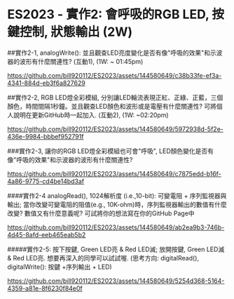 # ES2023 - 實作2: 會呼吸的RGB LED,  按鍵控制, 狀態輸出 (2W)

##實作2-1, analogWrite(): 並且觀查LED亮度變化是否有像"呼吸的效果"和示波器的波形有什麼關連性? (互動1), (1W: ~ 01:45pm)

https://github.com/bill920112/ES2023/assets/144580649/c38b33fe-ef3a-4341-884d-eb3f6a827629

##實作2-2, RGB LED燈全彩模組, 分別讓LED輪流表現正紅、正綠、正藍，三個顏色，時間間隔1秒鐘。並且觀查LED顏色和波形或是電壓有什麼關連性? 可將個人說明在更新GitHub時一起加入. (互動2), (1W: ~02:20pm)

https://github.com/bill920112/ES2023/assets/144580649/5972938d-5f2e-436e-9984-bbbef952791f

###實作2-3, 讓你的RGB LED燈全彩模組也可會"呼吸", LED顏色變化是否有像"呼吸的效果"和示波器的波形有什麼關連性?

https://github.com/bill920112/ES2023/assets/144580649/c7875edd-b16f-4a86-9775-cd4be14bd3af

####實作2-4 analogRead(), 1024解析度 (i.e.,10-bit): 可變電阻 + 序列監視器與輸出; 當你改變可變電阻的阻值(e.g., 10K-ohm)時，序列監視器輸出的數值有什麼改變? 數值又有什麼意義呢? 可試將你的想法寫在你的GitHub Page中

https://github.com/bill920112/ES2023/assets/144580649/ab2ea9b3-746b-4d45-8afd-eeb465eab5b2

#####實作2-5: 按下按鍵, Green LED亮 & Red LED滅; 放開按鍵, Green LED滅 & Red LED亮. 想要再深入的同學可以試試喔. (思考方向: digitalRead(), digitalWrite(): 按鍵 +序列輸出 + LED)

https://github.com/bill920112/ES2023/assets/144580649/5254d368-5164-4359-a81e-8f6230f84e0f
